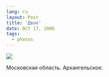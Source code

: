 ```yaml
---
lang: ru
layout: Post
title: 'Двое'
date: Oct 17, 2006
tags:
  - photos
---
```


![](http://wow.sapegin.me/1c1O1y1T2X3s/Sapegin-Artem-20D-2006-10-14-255-5542-lj.jpg)

Московская область. Архангельское.

